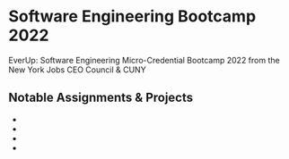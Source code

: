# Software Engineering Bootcamp 2022
EverUp: Software Engineering Micro-Credential Bootcamp 2022 from the New York Jobs CEO Council & CUNY


## Notable Assignments & Projects
*
*
*
*
